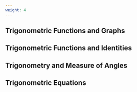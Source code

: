```yaml
---
weight: 4
---
```


## Trigonometric Functions and Graphs

## Trigonometric Functions and Identities

## Trigonometry and Measure of Angles

## Trigonometric Equations